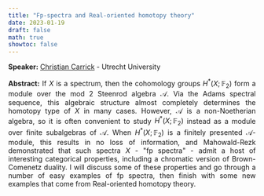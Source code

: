 ```yaml
---
title: "Fp-spectra and Real-oriented homotopy theory"
date: 2023-01-19
draft: false
math: true
showtoc: false
---
```



**Speaker:** [Christian Carrick](https://www.math.ucla.edu/~carrick/) - Utrecht University

**Abstract:** If $X$ is a spectrum, then the cohomology groups $H^*(X;\mathbb{F}_ 2)$ form a module over the $\text{mod }2$ Steenrod algebra $\mathcal{A}$. Via the Adams spectral sequence, this algebraic structure almost completely determines the homotopy type of $X$ in many cases. However, $\mathcal{A}$ is a non-Noetherian algebra, so it is often convenient to study $H^*(X;\mathbb{F}_2)$ instead as a module over finite subalgebras of $\mathcal{A}$. When $H^*(X;\mathbb{F}_2)$ is a finitely presented $\mathcal{A}$-module, this results in no loss of information, and Mahowald-Rezk demonstrated that such spectra $X$ - "fp spectra" - admit a host of interesting categorical properties, including a chromatic version of Brown-Comenetz duality. I will discuss some of these properties and go through a number of easy examples of fp spectra, then finish with some new examples that come from Real-oriented homotopy theory.


<style>body {text-align: justify}</style>